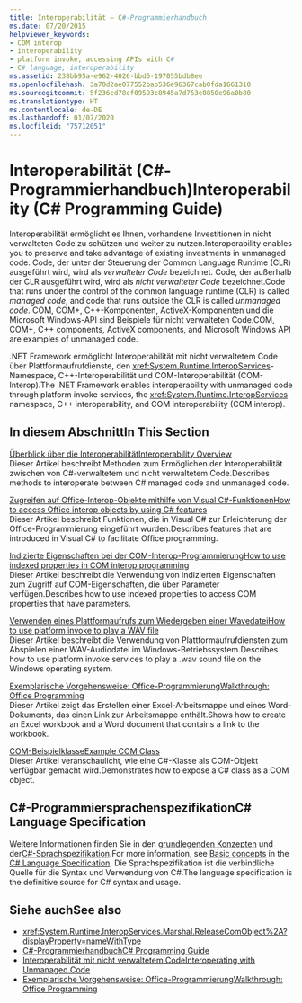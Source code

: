```yaml
---
title: Interoperabilität – C#-Programmierhandbuch
ms.date: 07/20/2015
helpviewer_keywords:
- COM interop
- interoperability
- platform invoke, accessing APIs with C#
- C# language, interoperability
ms.assetid: 238bb95a-e962-4026-bbd5-197055bdb8ee
ms.openlocfilehash: 3a70d2ae077552bab536e96367cab0fda1661310
ms.sourcegitcommit: 5f236cd78cf09593c8945a7d753e0850e96a0b80
ms.translationtype: HT
ms.contentlocale: de-DE
ms.lasthandoff: 01/07/2020
ms.locfileid: "75712051"
---
```

# <a name="interoperability-c-programming-guide"></a><span data-ttu-id="ef4aa-102">Interoperabilität (C#-Programmierhandbuch)</span><span class="sxs-lookup"><span data-stu-id="ef4aa-102">Interoperability (C# Programming Guide)</span></span>
<span data-ttu-id="ef4aa-103">Interoperabilität ermöglicht es Ihnen, vorhandene Investitionen in nicht verwalteten Code zu schützen und weiter zu nutzen.</span><span class="sxs-lookup"><span data-stu-id="ef4aa-103">Interoperability enables you to preserve and take advantage of existing investments in unmanaged code.</span></span> <span data-ttu-id="ef4aa-104">Code, der unter der Steuerung der Common Language Runtime (CLR) ausgeführt wird, wird als *verwalteter Code* bezeichnet. Code, der außerhalb der CLR ausgeführt wird, wird als *nicht verwalteter Code* bezeichnet.</span><span class="sxs-lookup"><span data-stu-id="ef4aa-104">Code that runs under the control of the common language runtime (CLR) is called *managed code*, and code that runs outside the CLR is called *unmanaged code*.</span></span> <span data-ttu-id="ef4aa-105">COM, COM+, C++-Komponenten, ActiveX-Komponenten und die Microsoft Windows-API sind Beispiele für nicht verwalteten Code.</span><span class="sxs-lookup"><span data-stu-id="ef4aa-105">COM, COM+, C++ components, ActiveX components, and Microsoft Windows API are examples of unmanaged code.</span></span>  
  
 <span data-ttu-id="ef4aa-106">.NET Framework ermöglicht Interoperabilität mit nicht verwaltetem Code über Plattformaufrufdienste, den <xref:System.Runtime.InteropServices>-Namespace, C++-Interoperabilität und COM-Interoperabilität (COM-Interop).</span><span class="sxs-lookup"><span data-stu-id="ef4aa-106">The .NET Framework enables interoperability with unmanaged code through platform invoke services, the <xref:System.Runtime.InteropServices> namespace, C++ interoperability, and COM interoperability (COM interop).</span></span>  
  
## <a name="in-this-section"></a><span data-ttu-id="ef4aa-107">In diesem Abschnitt</span><span class="sxs-lookup"><span data-stu-id="ef4aa-107">In This Section</span></span>  
 [<span data-ttu-id="ef4aa-108">Überblick über die Interoperabilität</span><span class="sxs-lookup"><span data-stu-id="ef4aa-108">Interoperability Overview</span></span>](./interoperability-overview.md)  
 <span data-ttu-id="ef4aa-109">Dieser Artikel beschreibt Methoden zum Ermöglichen der Interoperabilität zwischen von C#-verwaltetem und nicht verwaltetem Code.</span><span class="sxs-lookup"><span data-stu-id="ef4aa-109">Describes methods to interoperate between C# managed code and unmanaged code.</span></span>  
  
 [<span data-ttu-id="ef4aa-110">Zugreifen auf Office-Interop-Objekte mithilfe von Visual C#-Funktionen</span><span class="sxs-lookup"><span data-stu-id="ef4aa-110">How to access Office interop objects by using C# features</span></span>](./how-to-access-office-onterop-objects.md)  
 <span data-ttu-id="ef4aa-111">Dieser Artikel beschreibt Funktionen, die in Visual C# zur Erleichterung der Office-Programmierung eingeführt wurden.</span><span class="sxs-lookup"><span data-stu-id="ef4aa-111">Describes features that are introduced in Visual C# to facilitate Office programming.</span></span>  
  
 [<span data-ttu-id="ef4aa-112">Indizierte Eigenschaften bei der COM-Interop-Programmierung</span><span class="sxs-lookup"><span data-stu-id="ef4aa-112">How to use indexed properties in COM interop programming</span></span>](./how-to-use-indexed-properties-in-com-interop-rogramming.md)  
 <span data-ttu-id="ef4aa-113">Dieser Artikel beschreibt die Verwendung von indizierten Eigenschaften zum Zugriff auf COM-Eigenschaften, die über Parameter verfügen.</span><span class="sxs-lookup"><span data-stu-id="ef4aa-113">Describes how to use indexed properties to access COM properties that have parameters.</span></span>  
  
 [<span data-ttu-id="ef4aa-114">Verwenden eines Plattformaufrufs zum Wiedergeben einer Wavedatei</span><span class="sxs-lookup"><span data-stu-id="ef4aa-114">How to use platform invoke to play a WAV file</span></span>](./how-to-use-platform-invoke-to-play-a-wave-file.md)  
 <span data-ttu-id="ef4aa-115">Dieser Artikel beschreibt die Verwendung von Plattformaufrufdiensten zum Abspielen einer WAV-Audiodatei im Windows-Betriebssystem.</span><span class="sxs-lookup"><span data-stu-id="ef4aa-115">Describes how to use platform invoke services to play a .wav sound file on the Windows operating system.</span></span>  
  
 [<span data-ttu-id="ef4aa-116">Exemplarische Vorgehensweise: Office-Programmierung</span><span class="sxs-lookup"><span data-stu-id="ef4aa-116">Walkthrough: Office Programming</span></span>](./walkthrough-office-programming.md)  
 <span data-ttu-id="ef4aa-117">Dieser Artikel zeigt das Erstellen einer Excel-Arbeitsmappe und eines Word-Dokuments, das einen Link zur Arbeitsmappe enthält.</span><span class="sxs-lookup"><span data-stu-id="ef4aa-117">Shows how to create an Excel workbook and a Word document that contains a link to the workbook.</span></span>  
  
 [<span data-ttu-id="ef4aa-118">COM-Beispielklasse</span><span class="sxs-lookup"><span data-stu-id="ef4aa-118">Example COM Class</span></span>](./example-com-class.md)  
 <span data-ttu-id="ef4aa-119">Dieser Artikel veranschaulicht, wie eine C#-Klasse als COM-Objekt verfügbar gemacht wird.</span><span class="sxs-lookup"><span data-stu-id="ef4aa-119">Demonstrates how to expose a C# class as a COM object.</span></span>  
  
## <a name="c-language-specification"></a><span data-ttu-id="ef4aa-120">C#-Programmiersprachenspezifikation</span><span class="sxs-lookup"><span data-stu-id="ef4aa-120">C# Language Specification</span></span>  

<span data-ttu-id="ef4aa-121">Weitere Informationen finden Sie in den [grundlegenden Konzepten](~/_csharplang/spec/unsafe-code.md) und der[C#-Sprachspezifikation](/dotnet/csharp/language-reference/language-specification/introduction).</span><span class="sxs-lookup"><span data-stu-id="ef4aa-121">For more information, see [Basic concepts](~/_csharplang/spec/unsafe-code.md) in the [C# Language Specification](/dotnet/csharp/language-reference/language-specification/introduction).</span></span> <span data-ttu-id="ef4aa-122">Die Sprachspezifikation ist die verbindliche Quelle für die Syntax und Verwendung von C#.</span><span class="sxs-lookup"><span data-stu-id="ef4aa-122">The language specification is the definitive source for C# syntax and usage.</span></span>
  
## <a name="see-also"></a><span data-ttu-id="ef4aa-123">Siehe auch</span><span class="sxs-lookup"><span data-stu-id="ef4aa-123">See also</span></span>

- <xref:System.Runtime.InteropServices.Marshal.ReleaseComObject%2A?displayProperty=nameWithType>
- [<span data-ttu-id="ef4aa-124">C#-Programmierhandbuch</span><span class="sxs-lookup"><span data-stu-id="ef4aa-124">C# Programming Guide</span></span>](../index.md)
- [<span data-ttu-id="ef4aa-125">Interoperabilität mit nicht verwaltetem Code</span><span class="sxs-lookup"><span data-stu-id="ef4aa-125">Interoperating with Unmanaged Code</span></span>](../../../framework/interop/index.md)
- [<span data-ttu-id="ef4aa-126">Exemplarische Vorgehensweise: Office-Programmierung</span><span class="sxs-lookup"><span data-stu-id="ef4aa-126">Walkthrough: Office Programming</span></span>](./walkthrough-office-programming.md)
